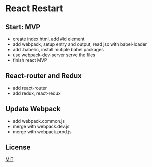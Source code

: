 # React Restart

## Start: MVP
- create index.html, add #id element
- add webpack, setup entry and output, read jsx with babel-loader
- add .babelrc, install mutiple babel packages
- use webpack-dev-server serve the files
- finish react MVP

## React-router and Redux
- add react-router
- add redux, react-redux

## Update Webpack
- add webpack.common.js
- merge with webpack.dev.js
- merge with webpack.prod.js

## License
[MIT](https://github.com/amazingandyyy/react-restart/blob/master/LICENSE)